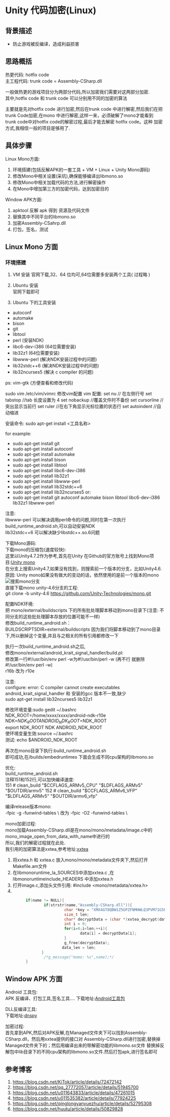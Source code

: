 # Unity 代码加密(Linux)

## 背景描述
- 防止游戏被反编译，造成利益损害

## 思路概括
热更代码: hotfix code  
主工程代码: trunk code = Assembly-CSharp.dll  

一般做热更的游戏项目分为两部分代码,所以加密我们需要对这两部分加密.  
其中,hotfix code 和 trunk code 可以分别用不同的加密的算法  

主要就是先对hotfix code 进行加密,然后在trunk code 中进行解密,然后我们在把 trunk Code加密,在mono 中进行解密,这样一来，必须破解了mono才能看到  
trunk code中对hotfix code的解密过程,最后才能去解密 hotfix code。这种 加密 方式,我相信一般的项目是够用了.  

## 具体步骤

Linux Mono方面:
1. 环境搭建(包括反解APK的一套工具 + VM + Linux + Unity Mono源码)
2. 修改Mono中相关设置(采坑),确保能够编译出libmono.so
3. 修改Mono中相关加载代码的方法,进行解密操作
4. 在Mono中增加第三方的加密代码，达到加密目的

Window APK方面:
1. apktool 反解 apk 得到 资源及代码文件
2. 替换其中不同平台的libmono.so
3. 加密Assembly-CSahrp.dll
4. 打包，签名，测试


## Linux Mono 方面

### 环境搭建

1. VM 安装
官网下载,32、64 位均可,64位需要多安装两个工具( 过程略 )

2. Ubuntu 安装  
官网下载即可

3. Ubuntu 下的工具安装
- autoconf
- automake
- bison
- git 
- libtool
- perl (安装NDK)
- libc6-dev-i386 (64位需要安装)
- lib32z1 (64位需要安装)
- libwww-perl (解决NDK安装过程中的问题)
- lib32stdc++6 (解决NDK安装过程中的问题)
- lib32ncurses5 (解决 c compiler 的问题)

ps: vim-gtk (方便查看和修改代码)

sudo vim /etc/vim/vimrc    修改vim配置
vim 配置:
set nu                           // 在左侧行号
set tabstop                  //tab 长度设置为 4
set nobackup               //覆盖文件时不备份
set cursorline               //突出显示当前行
set ruler                       //在右下角显示光标位置的状态行
set autoindent             //自动缩进


安装命令: sudo apt-get install <工具名称>

for example: 
- sudo apt-get install git 
- sudo apt-get install autoconf
- sudo apt-get install automake
- sudo apt-get install bison
- sudo apt-get install libtool
- sudo apt-get install libc6-dev-i386
- sudo apt-get install lib32z1
- sudo apt-get install libwww-perl
- sudo apt-get install lib32stdc++6
- sudo apt-get install lib32ncurses5
or:
- sudo apt-get install git autoconf automake bison libtool libc6-dev-i386 lib32z1 libwww-perl

注意:  
libwww-perl 可以解决调用perl命令的问题,同时在第一次执行build_runtime_android.sh,可以自动安装NDK  
lib32stdc++6 可以解决缺少libstdc++.so.6问题  

下载Mono源码:  
下载mono的压缩包(速度较快):  
这里以Unity4.7.2作为参考,首先在Unity 在Github的官方账号上找到Mono项目:[Unity mono](https://github.com/Unity-Technologies/mono)  
在分支上搜索Unity4.7,如果没有找到，则搜索前一个版本的分支，比如Unity4.6.原因: Unity mono如果没有做大的变动的话，依然使用的是前一个版本的mono  
![搜索mono分支](https://github.com/SixGodZhang/Materials/blob/master/Images/findmonobranch.png)  
直接下载mono unity-4.6分支的工程:  
git clone -b unity-4.6 https://github.com/Unity-Technologies/mono.git  

配置NDK环境:  
把 mono/external/buildscripts 下的所有批处理脚本移动到mono目录下(注意: 不同分支的这些批处理脚本存放的位置可能不一样)  
修改build_runtime_android.sh：  
BUILDSCRIPTSDIR=external/buildscripts 因为我们将脚本移动到了mono目录下,所以删掉这个变量,并且与之相关的所有引用都修改一下  


执行一次build_runtime_android.sh之后,  
修改mono/external/android_krait_signal_handler/build.pl:  
修改第一行#!/usr/bin/env perl -w为#!/usr/bin/perl -w (再不行 就删除 #!/usr/bin/env perl -w)  
r16b 改为 r10e  

注意:  
configure: error: C compiler cannot create executables  
android_krait_signal_handler 和 安装的gcc 版本不一致,缺少  
sudo apt-get install lib32ncurses5 lib32z1  

修改环境变量:sudo gedit ~/.bashrc  
NDK_ROOT=/home/xxxx/xxxx/android-ndk-r10e    
NDK=$NDK_ROOT  
ANDROID_NDK_ROOT=$NDK_ROOT  
export NDK_ROOT NDK ANDROID_NDK_ROOT  
使环境变量生效:source ~/.bashrc  
测试: echo $ANDROID_NDK_ROOT  

再次在mono目录下执行:build_runtime_android.sh  
即可成功,在/builds/embedruntimes 下面会生成不同cpu架构的libmono.so  

优化:  
build_runtime_android.sh  
注释151和152行,可以加快编译速度:  
151 # clean_build "$CCFLAGS_ARMv5_CPU" "$LDFLAGS_ARMv5" "$OUTDIR/armv5"                                                                  
152 # clean_build "$CCFLAGS_ARMv6_VFP" "$LDFLAGS_ARMv5" "$OUTDIR/armv6_vfp"  

编译release版本mono:   
 -fpic -g -funwind-tables \  改为 -fpic -O2 -funwind-tables \   

mono加密过程:  
mono加载Assembly-CSharp.dll是在mono/mono/metadata/image.c中的mono_image_open_from_data_with_name中进行的  
所以,我们的解密过程就在此处.  
我引用的加密算法是xxtea,参考地址:[xxtea](https://github.com/xxtea/xxtea-dotnet)  
1. 将xxtea.h 和 xxtea.c 放入mono/mono/metadata文件夹下,然后打开Makefile.am文件
2. 在libmonoruntime_la_SOURCES中添加xxtea.c ,在 libmonoruntimeinclude_HEADERS 中添加xxtea.h
3. 打开image.c,添加头文件引用: #include <mono/metadata/xxtea.h>
4. 
``` c
         if(name != NULL){
                 if(strstr(name,"Assembly-CSharp.dll")){
                          char *key = "XMX4GT8QBW1Z5GPZFNMHWLQ3PVM71G5FGID04DKD4IPZNQFYYB6BHWZC";
                          size_t len;
                          char* decryptData = (char *)xxtea_decrypt(data,data_len,key,&len);
                          int i = 0;
                          for(i=0;i<len;++i){
                                 data[i] = decryptData[i];
                          }
                          g_free(decryptData);
                         data_len = len;
                }
                 /*g_message("momo: %s",name);*/
         }
```

## Window APK 方面
Android 工具包:  
APK 反编译、打包工具,签名工具....
下载地址:[Android工具包](https://github.com/SixGodZhang/AndroidTools)

DLL反编译工具:  
下载地址:[dnspy](https://github.com/0xd4d/dnSpy)

加密过程:  
首先拿到APK,然后对APK反解,在Managed文件夹下可以找到Assembly-CSharp.dll，然后用xxtea提供的接口对
Assembly-CSharp.dll进行加密,替换掉Managed文件夹下的；然后用编译出来的带解密功能的libmono.so文件
替换掉反解包中lib目录下的不同cpu架构的libmono.so文件.然后打包apk,进行签名即可


## 参考博客
1. https://blog.csdn.net/KiTok/article/details/72472142
2. https://blog.csdn.net/qq_27772057/article/details/51945700
3. https://blog.csdn.net/u011643833/article/details/47261015
4. https://blog.csdn.net/u011535382/article/details/77924225
5. https://blog.csdn.net/qinglongyanyuezhu/article/details/52795308
6. https://blog.csdn.net/huutu/article/details/50829828
